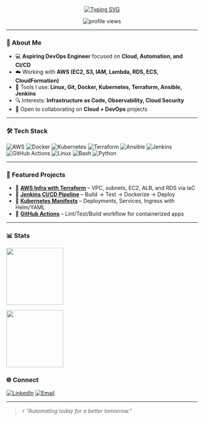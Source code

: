 


<p align="center">
  <a href="https://github.com/vishnu029">
    <img src="https://readme-typing-svg.demolab.com?font=Fira+Code&size=28&duration=2500&pause=800&center=true&vCenter=true&width=800&lines=Hi%2C+I'm+Vishnu+%F0%9F%91%8B;Aspiring+DevOps+Engineer;AWS+%7C+Docker+%7C+Kubernetes;CI%2FCD+%7C+Terraform+%7C+Ansible;Automating+today+for+a+better+tomorrow" alt="Typing SVG" />
  </a>
</p>

<p align="center">
  <img src="https://komarev.com/ghpvc/?username=vishnu029&label=Profile%20Views&style=flat" alt="profile views" />
</p>

---

### 👋 About Me
- 💻 **Aspiring DevOps Engineer** focused on **Cloud, Automation, and CI/CD**
- ☁️ Working with **AWS (EC2, S3, IAM, Lambda, RDS, ECS, CloudFormation)**
- 🔧 Tools I use: **Linux, Git, Docker, Kubernetes, Terraform, Ansible, Jenkins**
- 🔍 Interests: **Infrastructure as Code, Observability, Cloud Security**
- 🤝 Open to collaborating on **Cloud + DevOps** projects

---

### 🛠️ Tech Stack
![AWS](https://img.shields.io/badge/AWS-232F3E?style=for-the-badge&logo=amazonaws&logoColor=white)
![Docker](https://img.shields.io/badge/Docker-2496ED?style=for-the-badge&logo=docker&logoColor=white)
![Kubernetes](https://img.shields.io/badge/Kubernetes-326CE5?style=for-the-badge&logo=kubernetes&logoColor=white)
![Terraform](https://img.shields.io/badge/Terraform-844FBA?style=for-the-badge&logo=terraform&logoColor=white)
![Ansible](https://img.shields.io/badge/Ansible-EE0000?style=for-the-badge&logo=ansible&logoColor=white)
![Jenkins](https://img.shields.io/badge/Jenkins-D24939?style=for-the-badge&logo=jenkins&logoColor=white)
![GitHub Actions](https://img.shields.io/badge/GitHub%20Actions-181717?style=for-the-badge&logo=githubactions&logoColor=white)
![Linux](https://img.shields.io/badge/Linux-FCC624?style=for-the-badge&logo=linux&logoColor=black)
![Bash](https://img.shields.io/badge/Bash-121011?style=for-the-badge&logo=gnubash&logoColor=white)
![Python](https://img.shields.io/badge/Python-3776AB?style=for-the-badge&logo=python&logoColor=white)

---

### 📂 Featured Projects
- 🔹 **[AWS Infra with Terraform](https://github.com/vishnu029/aws-terraform-infra)** – VPC, subnets, EC2, ALB, and RDS via IaC  
- 🔹 **[Jenkins CI/CD Pipeline](#)** – Build → Test → Dockerize → Deploy  
- 🔹 **[Kubernetes Manifests](#)** – Deployments, Services, Ingress with Helm/YAML  
- 🔹 **[GitHub Actions](#)** – Lint/Test/Build workflow for containerized apps



---

### 📊 Stats
<p>
  <img src="https://github-readme-stats.vercel.app/api?username=vishnu029&show_icons=true&rank_icon=github&hide_border=true" height="150" />
 <!-- <img src="https://github-readme-streak-stats.herokuapp.com/?user=vishnu029&hide_border=true" height="150" /> -->
</p>

<p>
  <img src="https://github-readme-stats.vercel.app/api/top-langs/?username=vishnu029&layout=compact&hide_border=true" height="150" />
</p>



### 🌐 Connect
[![LinkedIn](https://img.shields.io/badge/LinkedIn-0A66C2?style=for-the-badge&logo=linkedin&logoColor=white)](https://www.linkedin.com/in/vishnu-vishnoi-547547228)
[![Email](https://img.shields.io/badge/Email-D14836?style=for-the-badge&logo=gmail&logoColor=white)](https://mailto:vishnoi.vishnu029@gmail.com)

---

> ⚡ *“Automating today for a better tomorrow.”*
